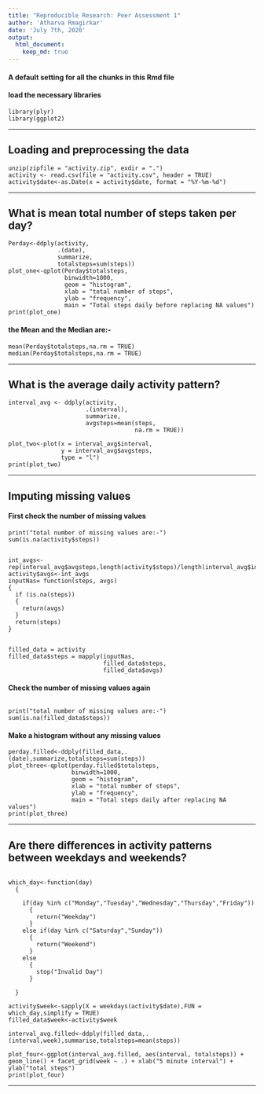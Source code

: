 ```yaml
---
title: "Reproducible Research: Peer Assessment 1"
author: 'Atharva Rmagirkar'
date: 'July 7th, 2020'
output: 
  html_document:
    keep_md: true
---
```


#### A default setting for all the chunks in this Rmd file



#### load the necessary libraries


```r_load_lib
library(plyr)
library(ggplot2)
```

-------------------

## Loading and preprocessing the data


```r_load_process
unzip(zipfile = "activity.zip", exdir = ".")
activity <- read.csv(file = "activity.csv", header = TRUE)
activity$date<-as.Date(x = activity$date, format = "%Y-%m-%d")
```

------------------------

## What is mean total number of steps taken per day?


```r_meansteps
Perday<-ddply(activity,
              .(date),
              summarize,
              totalsteps=sum(steps))
plot_one<-qplot(Perday$totalsteps,
                binwidth=1000,
                geom = "histogram",
                xlab = "total number of steps",
                ylab = "frequency",
                main = "Total steps daily before replacing NA values")
print(plot_one)
```

#### the Mean and the Median are:-


```r_mean_median_display
mean(Perday$totalsteps,na.rm = TRUE)
median(Perday$totalsteps,na.rm = TRUE)
```

--------------------

## What is the average daily activity pattern?


```r_interval_avgsteps
interval_avg <- ddply(activity,
                      .(interval),
                      summarize,
                      avgsteps=mean(steps,
                                    na.rm = TRUE))

plot_two<-plot(x = interval_avg$interval,
               y = interval_avg$avgsteps,
               type = "l")
print(plot_two)
```

--------------------

## Imputing missing values

#### First check the number of missing values


```r_check_missing
print("total number of missing values are:-")
sum(is.na(activity$steps))
```


```r_missing_vals

int_avgs<-rep(interval_avg$avgsteps,length(activity$steps)/length(interval_avg$interval))
activity$avgs<-int_avgs
inputNas= function(steps, avgs) 
{
  if (is.na(steps)) 
  { 
    return(avgs)
  }
  return(steps)
}


filled_data = activity
filled_data$steps = mapply(inputNas,
                           filled_data$steps,
                           filled_data$avgs)

```

#### Check the number of missing values again


```r_recheck_missing

print("total number of missing values are:-")
sum(is.na(filled_data$steps))

```

#### Make a histogram without any missing values 


```r_plot_without_missing
perday.filled<-ddply(filled_data,.(date),summarize,totalsteps=sum(steps))
plot_three<-qplot(perday.filled$totalsteps,
                  binwidth=1000,
                  geom = "histogram",
                  xlab = "total number of steps",
                  ylab = "frequency",
                  main = "Total steps daily after replacing NA values")
print(plot_three)

```

-------------------

## Are there differences in activity patterns between weekdays and weekends?


```r_week_days

which_day<-function(day)
  {
  
    if(day %in% c("Monday","Tuesday","Wednesday","Thursday","Friday"))
      {
        return("Weekday")
      }
    else if(day %in% c("Saturday","Sunday"))
      {
        return("Weekend")
      }
    else
      {
        stop("Invalid Day")
      }

  }

activity$week<-sapply(X = weekdays(activity$date),FUN = which_day,simplify = TRUE)
filled_data$week<-activity$week

interval_avg.filled<-ddply(filled_data,.(interval,week),summarise,totalsteps=mean(steps))

plot_four<-ggplot(interval_avg.filled, aes(interval, totalsteps)) + geom_line() + facet_grid(week ~ .) + xlab("5 minute interval") + ylab("total steps")  
print(plot_four)

```

------------
